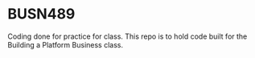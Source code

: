 # BUSN489
Coding done for practice for class.
This repo is to hold code built for the Building a Platform Business class. 
